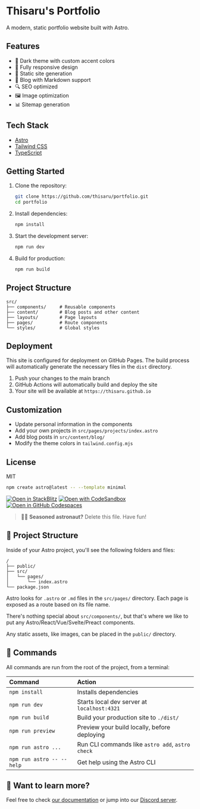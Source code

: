 # Thisaru's Portfolio

A modern, static portfolio website built with Astro.

## Features

- 🎨 Dark theme with custom accent colors
- 📱 Fully responsive design
- 🚀 Static site generation
- 📝 Blog with Markdown support
- 🔍 SEO optimized
- 🖼️ Image optimization
- 📊 Sitemap generation

## Tech Stack

- [Astro](https://astro.build)
- [Tailwind CSS](https://tailwindcss.com)
- [TypeScript](https://www.typescriptlang.org)

## Getting Started

1. Clone the repository:
   ```bash
   git clone https://github.com/thisaru/portfolio.git
   cd portfolio
   ```

2. Install dependencies:
   ```bash
   npm install
   ```

3. Start the development server:
   ```bash
   npm run dev
   ```

4. Build for production:
   ```bash
   npm run build
   ```

## Project Structure

```
src/
├── components/     # Reusable components
├── content/        # Blog posts and other content
├── layouts/        # Page layouts
├── pages/          # Route components
└── styles/         # Global styles
```

## Deployment

This site is configured for deployment on GitHub Pages. The build process will automatically generate the necessary files in the `dist` directory.

1. Push your changes to the main branch
2. GitHub Actions will automatically build and deploy the site
3. Your site will be available at `https://thisaru.github.io`

## Customization

- Update personal information in the components
- Add your own projects in `src/pages/projects/index.astro`
- Add blog posts in `src/content/blog/`
- Modify the theme colors in `tailwind.config.mjs`

## License

MIT

```sh
npm create astro@latest -- --template minimal
```

[![Open in StackBlitz](https://developer.stackblitz.com/img/open_in_stackblitz.svg)](https://stackblitz.com/github/withastro/astro/tree/latest/examples/minimal)
[![Open with CodeSandbox](https://assets.codesandbox.io/github/button-edit-lime.svg)](https://codesandbox.io/p/sandbox/github/withastro/astro/tree/latest/examples/minimal)
[![Open in GitHub Codespaces](https://github.com/codespaces/badge.svg)](https://codespaces.new/withastro/astro?devcontainer_path=.devcontainer/minimal/devcontainer.json)

> 🧑‍🚀 **Seasoned astronaut?** Delete this file. Have fun!

## 🚀 Project Structure

Inside of your Astro project, you'll see the following folders and files:

```text
/
├── public/
├── src/
│   └── pages/
│       └── index.astro
└── package.json
```

Astro looks for `.astro` or `.md` files in the `src/pages/` directory. Each page is exposed as a route based on its file name.

There's nothing special about `src/components/`, but that's where we like to put any Astro/React/Vue/Svelte/Preact components.

Any static assets, like images, can be placed in the `public/` directory.

## 🧞 Commands

All commands are run from the root of the project, from a terminal:

| Command                   | Action                                           |
| :------------------------ | :----------------------------------------------- |
| `npm install`             | Installs dependencies                            |
| `npm run dev`             | Starts local dev server at `localhost:4321`      |
| `npm run build`           | Build your production site to `./dist/`          |
| `npm run preview`         | Preview your build locally, before deploying     |
| `npm run astro ...`       | Run CLI commands like `astro add`, `astro check` |
| `npm run astro -- --help` | Get help using the Astro CLI                     |

## 👀 Want to learn more?

Feel free to check [our documentation](https://docs.astro.build) or jump into our [Discord server](https://astro.build/chat).
